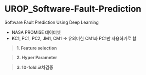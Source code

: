# UROP_Software-Fault-Prediction
Software Fault Prediction Using Deep Learning

- NASA PROMISE 데이터셋
- KC1, PC1, PC2, JM1, CM1 -> 유의미한 CM1과 PC1만 사용하기로 함

> **1. Feature selection**

> **2. Hyper Parameter**


> **3. 10-fold 교차검증**
